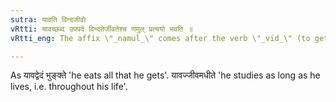 ```yaml
---
sutra: यावति विन्दजीवोः
vRtti: यावच्छब्द उपपदे विन्दतेर्जीवतेश्च णमुल् प्रत्ययो भवति ॥
vRtti_eng: The affix \"_namul_\" comes after the verb \"_vid_\" (to get) and \"_jiv_\", (to live), when the word \"_yavat_\" is combined with them.

---
```

As यावद्वेदं भुङ्क्ते 'he eats all that he gets'. यावज्जीवमधीते 'he studies as long as he lives, i.e. throughout his life'.